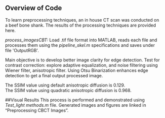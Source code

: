 ## Overview of Code

To learn preprocessing techniques, an in house CT scan was conducted on a beef bone shank. The results of the processing techniques are provided here.

_process_imagesCBT:_  Load .tif file format into MATLAB, reads each file and processes them using the _pipeline_skel.m_ specifications and saves under file 'OutputRGB'.

Main objective is to develop better image clarity for edge detection.
Test for contrast correction: explore adaptive equalization, and noise filtering using Wiener filter, anisotropic filter.
Using Otsu Binarization enhances edge detection to get a final output processed image.

The SSIM value using default anisotropic diffusion is 0.129.  
The SSIM value using quadratic anisotropic diffusion is 0.968.


##Visual Results
This process is performed and demonstrated using _Test_light methods.m_ file. Generated images and figures are linked in “Preprocessing CBCT Images”.


